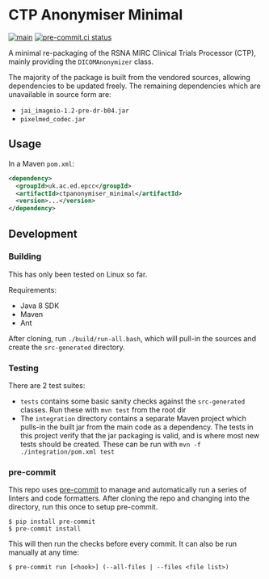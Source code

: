 # CTP Anonymiser Minimal

[![main](https://github.com/smi/ctp-anon-minimal/actions/workflows/main.yml/badge.svg)](https://github.com/smi/ctp-anon-minimal/actions/workflows/main.yml)
[![pre-commit.ci status](https://results.pre-commit.ci/badge/github/SMI/ctp-anon-minimal/main.svg)](https://results.pre-commit.ci/latest/github/SMI/ctp-anon-minimal/main)

A minimal re-packaging of the RSNA MIRC Clinical Trials Processor (CTP), mainly
providing the `DICOMAnonymizer` class.

The majority of the package is built from the vendored sources, allowing
dependencies to be updated freely. The remaining dependencies which are
unavailable in source form are:

-   `jai_imageio-1.2-pre-dr-b04.jar`
-   `pixelmed_codec.jar`

## Usage

In a Maven `pom.xml`:

```xml
<dependency>
  <groupId>uk.ac.ed.epcc</groupId>
  <artifactId>ctpanonymiser_minimal</artifactId>
  <version>...</version>
</dependency>
```

## Development

### Building

This has only been tested on Linux so far.

Requirements:

-   Java 8 SDK
-   Maven
-   Ant

After cloning, run `./build/run-all.bash`, which will pull-in the sources and
create the `src-generated` directory.

### Testing

There are 2 test suites:

-   `tests` contains some basic sanity checks against the `src-generated`
    classes. Run these with `mvn test` from the root dir
-   The `integration` directory contains a separate Maven project which pulls-in
    the built jar from the main code as a dependency. The tests in this project
    verify that the jar packaging is valid, and is where most new tests should
    be created. These can be run with `mvn -f ./integration/pom.xml test`

### pre-commit

This repo uses [pre-commit] to manage and automatically run a series of linters
and code formatters. After cloning the repo and changing into the directory, run
this once to setup pre-commit.

```shell
$ pip install pre-commit
$ pre-commit install
```

This will then run the checks before every commit. It can also be run manually
at any time:

```shell
$ pre-commit run [<hook>] (--all-files | --files <file list>)
```

<!-- Links -->

[pre-commit]: https://pre-commit.com
